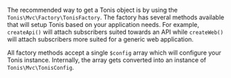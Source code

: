 The recommended way to get a Tonis object is by using the `Tonis\Mvc\Factory\TonisFactory`. The factory has several methods
available that will setup Tonis based on your application needs. For example, `createApi()` will attach subscribers
suited towards an API while `createWeb()` will attach subscribers more suited for a generic web application.

All factory methods accept a single `$config` array which will configure your Tonis instance. Internally, the array gets
converted into an instance of  `Tonis\Mvc\TonisConfig`.
